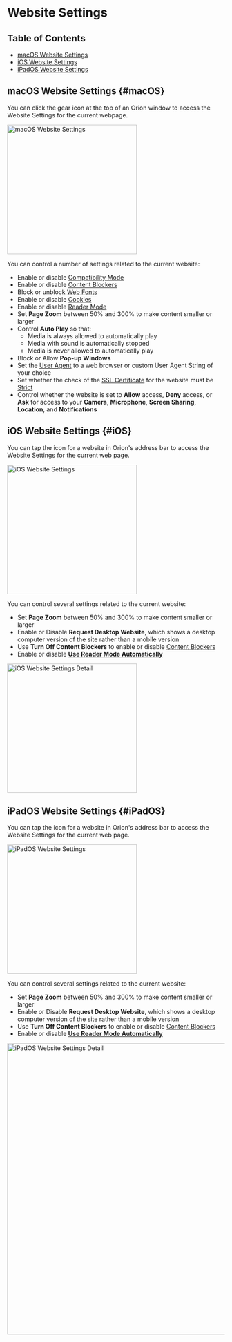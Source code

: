 # Website Settings

## Table of Contents

- [macOS Website Settings](#macOS)
- [iOS Website Settings](#iOS)
- [iPadOS Website Settings](#iPadOS)

<a name="macOS"></a>
## macOS Website Settings {#macOS}

You can click the gear icon at the top of an Orion window to access the Website Settings for the current webpage.

<img src="./media/macos_website_settings.png" width="300" alt="macOS Website Settings"><br />

You can control a number of settings related to the current website:

- Enable or disable [Compatibility Mode](../troubleshooting/troubleshooting-webpage-issues.md#orion-compatibility-mode)
- Enable or disable [Content Blockers](../privacy-and-security/protecting-privacy.md)
- Block or unblock [Web Fonts](https://www.howtogeek.com/730585/what-is-a-web-font/)
- Enable or disable [Cookies](https://en.wikipedia.org/wiki/HTTP_cookie)
- Enable or disable [Reader Mode](reader-mode.md)
- Set **Page Zoom** between 50% and 300% to make content smaller or larger
- Control **Auto Play** so that:
  - Media is always allowed to automatically play
  - Media with sound is automatically stopped
  - Media is never allowed to automatically play
 - Block or Allow **Pop-up Windows**
 - Set the [User Agent](https://developer.mozilla.org/en-US/docs/Web/HTTP/Headers/User-Agent) to a web browser or custom User Agent String of your choice
 - Set whether the check of the [SSL Certificate](https://www.cloudflare.com/learning/ssl/what-is-an-ssl-certificate/) for the website must be [Strict](https://www.techslang.com/definition/what-is-strict-ssl/)
 - Control whether the website is set to **Allow** access, **Deny** access, or **Ask** for access to your **Camera**, **Microphone**, **Screen Sharing**, **Location**, and **Notifications**

<a name="iOS"></a>
## iOS Website Settings {#iOS}

You can tap the icon for a website in Orion's address bar to access the Website Settings for the current web page.

<img src="./media/ios_website_settings.png" width="300" alt="iOS Website Settings"><br />

You can control several settings related to the current website:

- Set **Page Zoom** between 50% and 300% to make content smaller or larger
- Enable or Disable **Request Desktop Website**, which shows a desktop computer version of the site rather than a mobile version
- Use **Turn Off Content Blockers** to enable or disable [Content Blockers](../privacy-and-security/protecting-privacy.md)
- Enable or disable [**Use Reader Mode Automatically**](reader-mode.md)

<img src="./media/ios_website_settings_detail.png" width="300" alt="iOS Website Settings Detail"><br />

<a name="iPadOS"></a>
## iPadOS Website Settings {#iPadOS}

You can tap the icon for a website in Orion's address bar to access the Website Settings for the current web page.

<img src="./media/ipados_website_settings.png" width="300" alt="iPadOS Website Settings"><br />

You can control several settings related to the current website:

- Set **Page Zoom** between 50% and 300% to make content smaller or larger
- Enable or Disable **Request Desktop Website**, which shows a desktop computer version of the site rather than a mobile version
- Use **Turn Off Content Blockers** to enable or disable [Content Blockers](../privacy-and-security/protecting-privacy.md)
- Enable or disable [**Use Reader Mode Automatically**](reader-mode.md)

<img src="./media/ipados_website_settings_detail.png" width="675" alt="iPadOS Website Settings Detail"><br />
